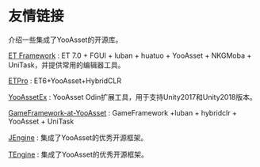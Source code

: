 # 友情链接

介绍一些集成了YooAsset的开源库。

[ET Framework](https://github.com/wqaetly/ET/tree/et7_fgui_yooasset_luban_huatuo) : ET 7.0 + FGUI + luban + huatuo + YooAsset + NKGMoba + UniTask，并提供常用的编辑器工具。

[ETPro](https://github.com/526077247/ETPro) : ET6+YooAsset+HybridCLR

[YooAssetEx](https://gitee.com/liu_zhongxiu/yoo-asset-ex/tree/master) : YooAsset Odin扩展工具，用于支持Unity2017和Unity2018版本。

[GameFramework-at-YooAsset](https://github.com/ALEXTANGXIAO/GameFramework-at-YooAsset) : GameFramework +luban + hybridclr + YooAsset + UniTask

[JEngine](https://github.com/JasonXuDeveloper/JEngine) : 集成了YooAsset的优秀开源框架。

[TEngine](https://github.com/ALEXTANGXIAO/TEngine) : 集成了YooAsset的优秀开源框架。

